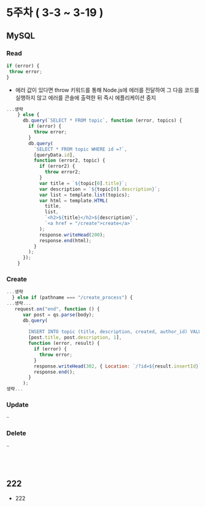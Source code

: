 # 5주차 ( 3-3 ~ 3-19 )

## MySQL
### Read
```jsx
if (error) {
 throw error;
}
```
- 에러 값이 있다면 throw 키워드를 통해 Node.js에 에러를 전달하여 그 다음 코드를 실행하지 않고 에러를 콘솔에 출력한 뒤 즉시 에플리케이션 중지
```jsx
...생략
    } else {
      db.query(`SELECT * FROM topic`, function (error, topics) {
        if (error) {
          throw error;
        }
        db.query(
          `SELECT * FROM topic WHERE id =?`,
          [queryData.id],
          function (error2, topic) {
            if (error2) {
              throw error2;
            }
            var title = `${topic[0].title}`;
            var description = `${topic[0].description}`;
            var list = template.list(topics);
            var html = template.HTML(
              title,
              list,
              `<h2>${title}</h2>${description}`,
              `<a href = "/create">create</a>`
            );
            response.writeHead(200);
            response.end(html);
          }
        );
      });
    }
```
### Create
```jsx
...생략
  } else if (pathname === "/create_process") {
...생략...
   request.on("end", function () {
      var post = qs.parse(body);
      db.query(
        `
        INSERT INTO topic (title, description, created, author_id) VALUES(?,?, NOW(),?)`,
        [post.title, post.description, 1],
        function (error, result) {
          if (error) {
            throw error;
          }
          response.writeHead(302, { Location: `/?id=${result.insertId}` });
          response.end();
        }
      );
생략...
```
### Update
```jsx
~
```
### Delete
```jsx
~
```

<br><br>
## 222
- 222
